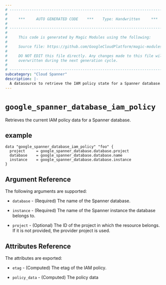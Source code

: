 ```yaml
---
# ----------------------------------------------------------------------------
#
#     ***     AUTO GENERATED CODE    ***    Type: Handwritten     ***
#
# ----------------------------------------------------------------------------
#
#     This code is generated by Magic Modules using the following:
#
#     Source file: https://github.com/GoogleCloudPlatform/magic-modules/tree/main/mmv1/third_party/terraform/website/docs/d/spanner_database_iam_policy.html.markdown
#
#     DO NOT EDIT this file directly. Any changes made to this file will be
#     overwritten during the next generation cycle.
#
# ----------------------------------------------------------------------------
subcategory: "Cloud Spanner"
description: |-
  A datasource to retrieve the IAM policy state for a Spanner database.
---
```



# `google_spanner_database_iam_policy`
Retrieves the current IAM policy data for a Spanner database.

## example

```hcl
data "google_spanner_database_iam_policy" "foo" {
  project     = google_spanner_database.database.project
  database    = google_spanner_database.database.name
  instance    = google_spanner_database.database.instance
}
```

## Argument Reference

The following arguments are supported:

* `database` - (Required) The name of the Spanner database.

* `instance` - (Required) The name of the Spanner instance the database belongs to.

* `project` - (Optional) The ID of the project in which the resource belongs. If it
    is not provided, the provider project is used.

## Attributes Reference

The attributes are exported:

* `etag` - (Computed) The etag of the IAM policy.

* `policy_data` - (Computed) The policy data
